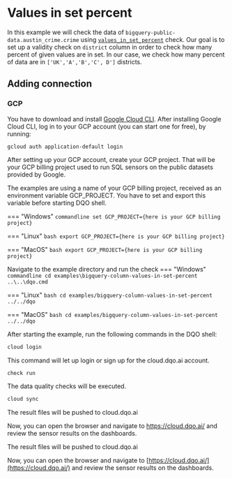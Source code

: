 # Values in set percent

In this example we will check the data of `bigquery-public-data.austin_crime.crime` using
[`values_in_set_percent`](/check_reference/validity/values_in_set_percent/values_in_set_percent/) check.
Our goal is to set up a validity check on `district` column in order to check how many percent of given values are in set.
In our case, we check how many percent of data are in `['UK','A','B','C', D']` districts.



## Adding connection
### GCP
You have to download and install [Google Cloud CLI](https://cloud.google.com/sdk/docs/install).
After installing Google Cloud CLI, log in to your GCP account (you can start one for free), by running:

```commandline
gcloud auth application-default login
```

After setting up your GCP account, create your GCP project. That will be your GCP billing project
used to run SQL sensors on the public datasets provided by Google.

The examples are using a name of your GCP billing project, received as an environment variable GCP_PROJECT.
You have to set and export this variable before starting DQO shell.


=== "Windows"
    ```commandline
    set GCP_PROJECT={here is your GCP billing project}
    ```
    
=== "Linux"
    ```bash
    export GCP_PROJECT={here is your GCP billing project}
    ```
    
=== "MacOS"
    ```bash
    export GCP_PROJECT={here is your GCP billing project}
    ```
    
Navigate to the example directory and run the check
=== "Windows"
    ```commandline
    cd examples\bigquery-column-values-in-set-percent
    ..\..\dqo.cmd
    ```

=== "Linux"
    ```bash
    cd examples/bigquery-column-values-in-set-percent
    ../../dqo
    ```

=== "MacOS"
    ```bash
    cd examples/bigquery-column-values-in-set-percent
    ../../dqo
    ```

After starting the example, run the following commands in the DQO shell:
```bash
cloud login
```
This command will let up login or sign up for the cloud.dqo.ai account.

```bash
check run
```
The data quality checks will be executed.
```bash
cloud sync
```
The result files will be pushed to cloud.dqo.ai

Now, you can open the browser and navigate to https://cloud.dqo.ai/ and review the sensor results on the dashboards.

The result files will be pushed to cloud.dqo.ai

Now, you can open the browser and navigate to [https://cloud.dqo.ai/](https://cloud.dqo.ai/)
and review the sensor results on the dashboards.